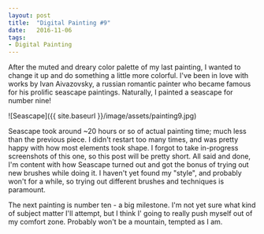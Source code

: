 ```yaml
---
layout: post
title:  "Digital Painting #9"
date:   2016-11-06
tags:
- Digital Painting
---
```


<span class="dropcap">A</span>fter the muted and dreary color palette of my last painting, I wanted to change it up and do something a little more colorful. I've been in love with works by Ivan Aivazovsky, a russian romantic painter who became famous for his prolific seascape paintings. Naturally, I painted a seascape for number nine!

![Seascape]({{ site.baseurl }}/image/assets/painting9.jpg)

Seascape took around ~20 hours or so of actual painting time; much less than the previous piece. I didn't restart too many times, and was pretty happy with how most elements took shape. I forgot to take in-progress screenshots of this one, so this post will be pretty short. All said and done, I'm content with how Seascape turned out and got the bonus of trying out new brushes while doing it. I haven't yet found my "style", and probably won't for a while, so trying out different brushes and techniques is paramount.

The next painting is number ten -  a big milestone. I'm not yet sure what kind of subject matter I'll attempt, but I think I' going to really push myself out of my comfort zone. Probably won't be a mountain, tempted as I am.

